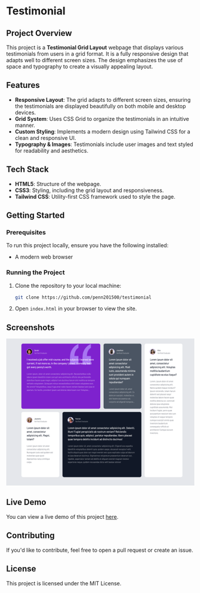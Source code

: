
# Testimonial

## Project Overview

This project is a **Testimonial Grid Layout** webpage that displays various testimonials from users in a grid format. It is a fully responsive design that adapts well to different screen sizes. The design emphasizes the use of space and typography to create a visually appealing layout.

## Features

- **Responsive Layout**: The grid adapts to different screen sizes, ensuring the testimonials are displayed beautifully on both mobile and desktop devices.
- **Grid System**: Uses CSS Grid to organize the testimonials in an intuitive manner.
- **Custom Styling**: Implements a modern design using Tailwind CSS for a clean and responsive UI.
- **Typography & Images**: Testimonials include user images and text styled for readability and aesthetics.

## Tech Stack

- **HTML5**: Structure of the webpage.
- **CSS3**: Styling, including the grid layout and responsiveness.
- **Tailwind CSS**: Utility-first CSS framework used to style the page.

## Getting Started

### Prerequisites

To run this project locally, ensure you have the following installed:

- A modern web browser

### Running the Project

1. Clone the repository to your local machine:

   ```bash
   git clone https://github.com/penn201500/testimonial
   ```

2. Open `index.html` in your browser to view the site.

## Screenshots

![Desktop](images/desktop.png)

## Live Demo

You can view a live demo of this project [here](https://vercel.com).

## Contributing

If you'd like to contribute, feel free to open a pull request or create an issue.

## License

This project is licensed under the MIT License.
